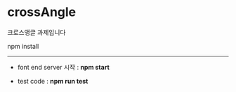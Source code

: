 # crossAngle
크로스앵글 과제입니다

npm install

-----

- font end server 시작 : **npm start**

- test code : **npm run test**
